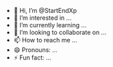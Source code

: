 - 👋 Hi, I’m @StartEndXp
- 👀 I’m interested in ...
- 🌱 I’m currently learning ...
- 💞️ I’m looking to collaborate on ...
- 📫 How to reach me ...
- 😄 Pronouns: ...
- ⚡ Fun fact: ...

<!---
StartEndXp/StartEndXp is a ✨ special ✨ repository because its `README.md` (this file) appears on your GitHub profile.
You can click the Preview link to take a look at your changes.
--->
